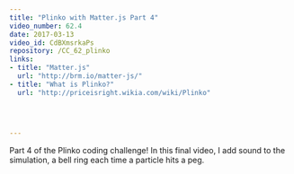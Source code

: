 ```yaml
---
title: "Plinko with Matter.js Part 4"
video_number: 62.4
date: 2017-03-13
video_id: CdBXmsrkaPs
repository: /CC_62_plinko
links:
- title: "Matter.js"  
  url: "http://brm.io/matter-js/"
- title: "What is Plinko?"  
  url: "http://priceisright.wikia.com/wiki/Plinko"
  


  
---
```


Part 4 of the Plinko coding challenge! In this final video, I add sound to the simulation, a bell ring each time a particle hits a peg.

